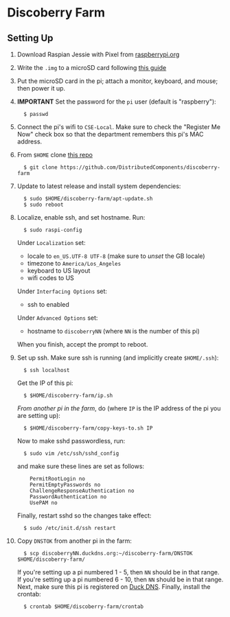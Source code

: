 # Discoberry Farm

## Setting Up

1. Download Raspian Jessie with Pixel from
   [raspberrypi.org](https://www.raspberrypi.org/downloads/raspbian/)

1. Write the `.img` to a microSD card following
   [this guide](https://www.raspberrypi.org/documentation/installation/installing-images/README.md)

1. Put the microSD card in the pi; attach a monitor, keyboard, and mouse;
   then power it up.

1. **IMPORTANT** Set the password for the `pi` user (default is "raspberry"):
   ```
     $ passwd
   ```

1. Connect the pi's wifi to `CSE-Local`. Make sure to check the "Register
   Me Now" check box so that the department remembers this pi's MAC
   address.

1. From `$HOME` clone [this repo](https://github.com/DistributedComponents/discoberry-farm)
   ```
     $ git clone https://github.com/DistributedComponents/discoberry-farm
   ```

1. Update to latest release and install system dependencies:
   ```
     $ sudo $HOME/discoberry-farm/apt-update.sh
     $ sudo reboot
   ```

1. Localize, enable ssh, and set hostname. Run:
   ```
     $ sudo raspi-config
   ```

   Under `Localization` set:
   * locale to `en_US.UTF-8 UTF-8` (make sure to *unset* the GB locale)
   * timezone to `America/Los_Angeles`
   * keyboard to US layout
   * wifi codes to US

   Under `Interfacing Options` set:
   * ssh to enabled

   Under `Advanced Options` set:
   * hostname to `discoberryNN` (where `NN` is the number of this pi)

   When you finish, accept the prompt to reboot.

1. Set up ssh.  Make sure ssh is running (and implicitly create `$HOME/.ssh`):
   ```
     $ ssh localhost
   ```
   Get the IP of this pi:
   ```
     $ $HOME/discoberry-farm/ip.sh
   ```
   *From another pi in the farm*, do (where `IP` is the IP address of the pi
   you are setting up):
   ```
     $ $HOME/discoberry-farm/copy-keys-to.sh IP
   ```
   Now to make sshd passwordless, run:
   ```
     $ sudo vim /etc/ssh/sshd_config
   ```
   and make sure these lines are set as follows:
   ```
       PermitRootLogin no
       PermitEmptyPasswords no
       ChallengeResponseAuthentication no
       PasswordAuthentication no
       UsePAM no
   ```
   Finally, restart sshd so the changes take effect:
   ```
     $ sudo /etc/init.d/ssh restart
   ```

1. Copy `DNSTOK` from another pi in the farm:
   ```
     $ scp discoberryNN.duckdns.org:~/discoberry-farm/DNSTOK $HOME/discoberry-farm/
   ```
   If you're setting up a pi numbered 1 - 5, then `NN` should be in that range.
   If you're setting up a pi numbered 6 - 10, then `NN` should be in that range.
   Next, make sure this pi is registered on [Duck DNS](https://www.duckdns.org/).
   Finally, install the crontab:
   ```
     $ crontab $HOME/discoberry-farm/crontab
   ```
